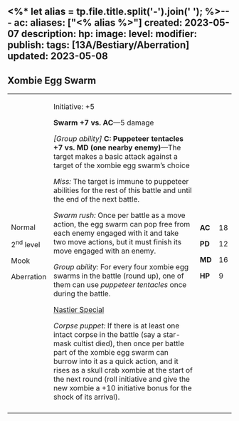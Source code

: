 <%* let alias = tp.file.title.split('-').join(' '); %>---
ac: 
aliases: ["<% alias %>"]
created: 2023-05-07
description: 
hp: 
image: 
level: 
modifier: 
publish: 
tags: [13A/Bestiary/Aberration]
updated: 2023-05-08
---

## Xombie Egg Swarm

<table>
<colgroup>
<col style="width: 16%" />
<col style="width: 72%" />
<col style="width: 5%" />
<col style="width: 5%" />
</colgroup>
<tbody>
<tr class="odd">
<td><p>Normal</p>
<p>2<sup>nd</sup> level</p>
<p>Mook</p>
<p>Aberration</p></td>
<td><p>Initiative: +5</p>
<p><strong>Swarm +7 vs. AC</strong>—5 damage</p>
<p><em>[Group ability]</em> <strong>C: Puppeteer tentacles +7 vs. MD
(one nearby enemy)</strong>—The target makes a basic attack against a
target of the xombie egg swarm’s choice</p>
<p><em>Miss:</em> The target is immune to puppeteer abilities for the
rest of this battle and until the end of the next battle.</p>
<p><em>Swarm rush:</em> Once per battle as a move action, the egg swarm
can pop free from each enemy engaged with it and take two move actions,
but it must finish its move engaged with an enemy.</p>
<p><em>Group ability:</em> For every four xombie egg swarms in the
battle (round up), one of them can use <em>puppeteer tentacles</em> once
during the battle.</p>
<p><u>Nastier Special</u></p>
<p><em>Corpse puppet:</em> If there is at least one intact corpse in the
battle (say a star-mask cultist died), then once per battle part of the
xombie egg swarm can burrow into it as a quick action, and it rises as a
skull crab xombie at the start of the next round (roll initiative and
give the new xombie a +10 initiative bonus for the shock of its
arrival).</p></td>
<td><p><strong>AC</strong></p>
<p><strong>PD</strong></p>
<p><strong>MD</strong></p>
<p><strong>HP</strong></p></td>
<td><p>18</p>
<p>12</p>
<p>16</p>
<p>9</p></td>
</tr>
<tr class="even">
<td></td>
<td></td>
<td></td>
<td></td>
</tr>
</tbody>
</table>
